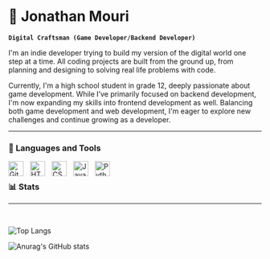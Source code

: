 # 🐳 Jonathan Mouri

**`Digital Craftsman (Game Developer/Backend Developer)`**

I'm an indie developer trying to build my version of the digital world one step at a time. All coding projects are built from the ground up, from planning and designing to solving real life problems with code.

Currently, I'm a high school student in grade 12, deeply passionate about game development. While I’ve primarily focused on backend development, I'm now expanding my skills into frontend development as well. Balancing both game development and web development, I'm eager to explore new challenges and continue growing as a developer.


---

### 🧰 Languages and Tools
<img align="left" alt="Git" width="30px" style="padding-right:10px;" src="https://cdn.jsdelivr.net/gh/devicons/devicon/icons/git/git-original.svg" />
<img align="left" alt="HTML" width="30px" style="padding-right:10px;" src="https://cdn.jsdelivr.net/gh/devicons/devicon/icons/html5/html5-plain.svg" />
<img align="left" alt="CSS" width="30px" style="padding-right:10px;" src="https://cdn.jsdelivr.net/gh/devicons/devicon/icons/css3/css3-plain.svg" />
<img align="left" alt="JavaScript" width="30px" style="padding-right:10px;" src="https://cdn.jsdelivr.net/gh/devicons/devicon/icons/javascript/javascript-plain.svg" />
<img align="left" alt="Python" width="30px" style="padding-right:10px;" src="https://cdn.jsdelivr.net/gh/devicons/devicon/icons/python/python-plain.svg" />

<br>

### 📊 Stats

---

<br>

<!-- Top Langs at the top -->
![Top Langs](https://github-readme-stats.vercel.app/api/top-langs/?username=MouriDev&layout=compact&theme=dark)


![Anurag's GitHub stats](https://github-readme-stats.vercel.app/api?username=MouriDev&show_icons=true&theme=transparent)

<!-- Uncomment if you want to add GitHub Streak Stats -->
<!-- ![GitHub Streak](https://streak-stats.demolab.com?user=ForrestKnight&theme=gruvbox&border_radius=4.5) -->

